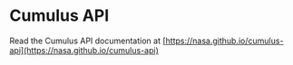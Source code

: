 # Cumulus API

Read the Cumulus API documentation at [https://nasa.github.io/cumulus-api](https://nasa.github.io/cumulus-api)
